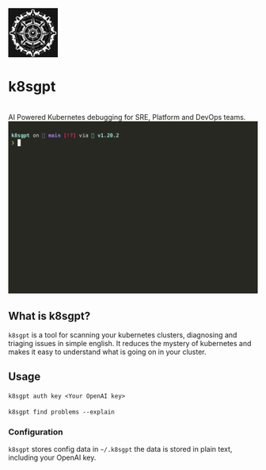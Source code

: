 <img src="images/logo.png" width="100px;" />

# k8sgpt

<br />
AI Powered Kubernetes debugging for SRE, Platform and DevOps teams.
<br />

<img src="images/demo.gif" width=800px; />

## What is k8sgpt?

`k8sgpt` is a tool for scanning your kubernetes clusters, diagnosing and triaging issues in simple english.
It reduces the mystery of kubernetes and makes it easy to understand what is going on in your cluster.


## Usage

```
k8sgpt auth key <Your OpenAI key>

k8sgpt find problems --explain

```


### Configuration 

`k8sgpt` stores config data in `~/.k8sgpt` the data is stored in plain text, including your OpenAI key.